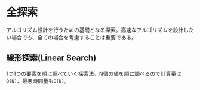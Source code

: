# 全探索

アルゴリズム設計を行うための基礎となる探索。高速なアルゴリズムを設計したい場合でも、全ての場合を考慮することは重要である。

## 線形探索(Linear Search)

1つ1つの要素を順に調べていく探索法。N個の値を順に調べるので計算量は`O(N)`、最悪時間量も`O(N)`。


